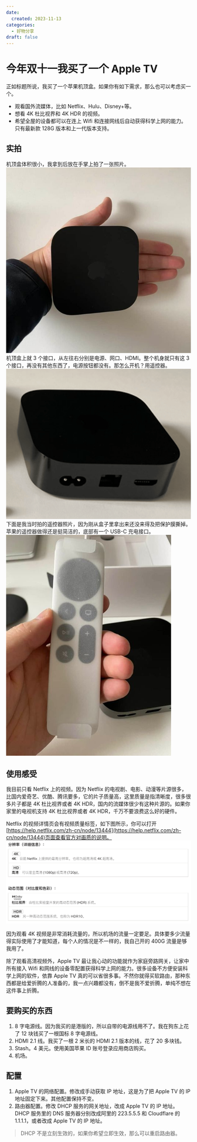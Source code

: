 ```yaml
---
date: 
  created: 2023-11-13
categories: 
  - 好物分享
draft: false
---
```


# 今年双十一我买了一个 Apple TV

<!-- more -->
正如标题所说，我买了一个苹果机顶盒。如果你有如下需求，那么也可以考虑买一个。

- 观看国外流媒体，比如 Netflix、Hulu、Disney+等。
- 想看 4K 杜比视界和 4K HDR 的视频。
- 希望全屋的设备都可以在连上 Wifi 和连接网线后自动获得科学上网的能力。只有最新款 128G 版本和上一代版本支持。
## 实拍
机顶盒体积很小，我拿到后放在手掌上拍了一张照片。
![](/assets/images/appletv-1.jpg)
机顶盒上就 3 个接口，从左往右分别是电源、网口、HDMI。整个机身就只有这 3 个接口，再没有其他东西了，电源按钮都没有。那怎么开机？用遥控器。
![](/assets/images/appletv-2.png)
下面是我当时拍的遥控器照片，因为刚从盒子里拿出来还没来得及把保护膜撕掉。苹果的遥控器做得还是挺简洁的，底部有一个 USB-C 充电接口。
![](/assets/images/appletv-3.jpg)
## 使用感受
我目前只看 Netflix 上的视频。因为 Netflix 的电视剧、电影、动漫等片源很多，比国内爱奇艺、优酷、腾讯要多，它的片子质量高，这里质量是指清晰度，很多很多片子都是 4K 杜比视界或者 4K HDR，国内的流媒体很少有这种片源的。如果你家里的电视机支持 4K 杜比视界或者 4K HDR，千万不要浪费这么好的硬件。

Netflix 的视频详情页会有视频质量标签，如下图所示，你可以打开[https://help.netflix.com/zh-cn/node/13444](https://help.netflix.com/zh-cn/node/13444)页面查看官方对画质的说明。
![](/assets/images/截屏2023-11-23-14.16.57.png)

因为观看 4K 视频是非常消耗流量的，所以机场的流量一定要足。具体要多少流量得实际使用了才能知道，每个人的情况是不一样的，我自己开的 400G 流量是够我用了。

除了观看高清视频外，Apple TV 最让我心动的功能就作为家庭旁路网关，让家中所有接入 Wifi 和网线的设备零配置获得科学上网的能力。很多设备不方便安装科学上网的软件，依靠 Apple TV 真的可以省很多事。不然你就得买软路由，那种东西都是给爱折腾的人准备的，我一点兴趣都没有，倒不是我不爱折腾，单纯不想在这件事上折腾。

## 要购买的东西

1. 8 字电源线。因为我买的是港版的，所以自带的电源线用不了。我在狗东上花了 12 块钱买了一根国标 8 字电源线。
2. HDMI 2.1 线。我买了一根 2 米长的 HDMI 2.1 版本的线，花了 20 多块钱。
3. Stash。4 美元。使用美国苹果 ID 账号登录应用商店购买。
4. 机场。
## 配置

1. Apple TV 的网络配置。修改成手动获取 IP 地址，这是为了把 Apple TV 的 IP 地址固定下来。其他配置保持不变。
2. 路由器配置。修改 DHCP 服务的网关地址，改成 Apple TV 的 IP 地址。DHCP 服务里的 DNS 服务器分别改成阿里的 223.5.5.5 和 Cloudflare 的 1.1.1.1，或者改成 Apple TV 的 IP 地址。
> DHCP 不是立刻生效的，如果你希望立即生效，那么可以重启路由器。


